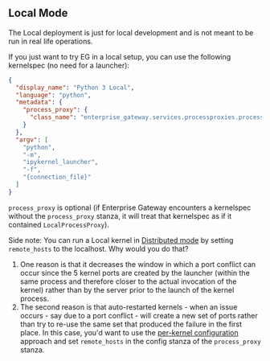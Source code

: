 ## Local Mode

The Local deployment is just for local development and is not meant to be run in real life operations.

If you just want to try EG in a local setup, you can use the following kernelspec (no need for a launcher):

```json
{
  "display_name": "Python 3 Local",
  "language": "python", 
  "metadata": {
    "process_proxy": {
      "class_name": "enterprise_gateway.services.processproxies.processproxy.LocalProcessProxy"
    }
  },
  "argv": [
    "python",
    "-m",
    "ipykernel_launcher",
    "-f",
    "{connection_file}"
  ]
}
```

`process_proxy` is optional (if Enterprise Gateway encounters a kernelspec without the `process_proxy` stanza, it will treat that kernelspec as if it contained `LocalProcessProxy`).

Side note: You can run a Local kernel in [Distributed mode](./kernel-distributed.html) by setting `remote_hosts` to the localhost. Why would you do that?

1. One reason is that it decreases the window in which a port conflict can occur since the 5 kernel ports are created by the launcher (within the same process and therefore closer to the actual invocation of the kernel) rather than by the server prior to the launch of the kernel process.
2. The second reason is that auto-restarted kernels - when an issue occurs - say due to a port conflict - will create a new set of ports rather than try to re-use the same set that produced the failure in the first place. In this case, you'd want to use the [per-kernel configuration](./config-options.html#per-kernel-configuration-overrides) approach and set `remote_hosts` in the config stanza of the `process_proxy` stanza.
